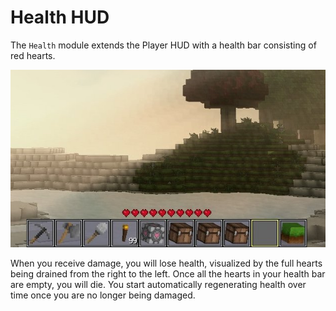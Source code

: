 # Health HUD

The `Health` module extends the Player HUD with a health bar consisting of red hearts.

![Health HUD](./_media/hud.jpg)

When you receive damage, you will lose health, visualized by the full hearts being drained from the right to the left.
Once all the hearts in your health bar are empty, you will die.
You start automatically regenerating health over time once you are no longer being damaged.
